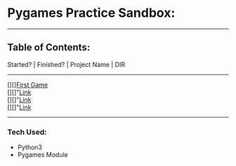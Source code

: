 # Pygames Practice Sandbox:
***   
## Table of Contents:
Started? | Finished? | Project Name | DIR
***   
[][][First Game](./1stpygm/main.py)   
[][]"[Link]()   
[][]"[Link]()   
[][]"[Link]()   
***
### Tech Used: 
* Python3
* Pygames Module
